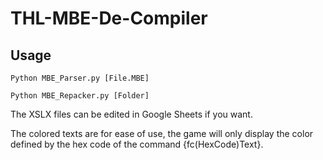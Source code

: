 # THL-MBE-De-Compiler

## Usage

``
Python MBE_Parser.py [File.MBE]
``

``
Python MBE_Repacker.py [Folder]
``

The XSLX files can be edited in Google Sheets if you want.

The colored texts are for ease of use, the game will only display the color defined by the hex code of the command {fc(HexCode)Text}.
